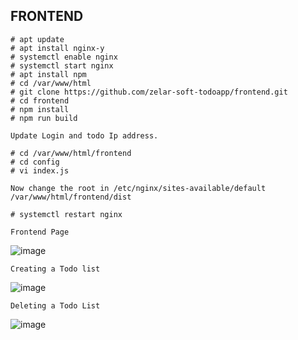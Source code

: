
## FRONTEND
```
# apt update
# apt install nginx-y
# systemctl enable nginx 
# systemctl start nginx 
# apt install npm
# cd /var/www/html
# git clone https://github.com/zelar-soft-todoapp/frontend.git
# cd frontend
# npm install
# npm run build

Update Login and todo Ip address.

# cd /var/www/html/frontend
# cd config
# vi index.js

Now change the root in /etc/nginx/sites-available/default   /var/www/html/frontend/dist

# systemctl restart nginx
```

```Frontend Page```

![image](https://user-images.githubusercontent.com/82637337/116817881-2e8ea600-ab86-11eb-8344-f759f7a3add4.png)

```Creating a Todo list ```

![image](https://user-images.githubusercontent.com/82637337/116817934-6564bc00-ab86-11eb-94af-67c4ac4a6c83.png)

```Deleting a Todo List ```

![image](https://user-images.githubusercontent.com/82637337/116817973-92b16a00-ab86-11eb-92cb-ae8966d54eea.png)
